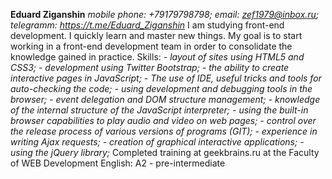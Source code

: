 **Eduard Ziganshin**
*mobile phone: +79179798798; email: zef1979@inbox.ru; telegramm: https://t.me/Eduard_Ziganshin*
I am studying front-end development. I quickly learn and master new things. My goal is to start working in a front-end development team in order to consolidate the knowledge gained in practice.
Skills:
*- layout of sites using HTML5 and CSS3;*
*- development using Twitter Bootstrap;*
*- the ability to create interactive pages in JavaScript;*
*- The use of IDE, useful tricks and tools for auto-checking the code;*
*- using development and debugging tools in the browser;*
*- event delegation and DOM structure management;*
*- knowledge of the internal structure of the JavaScript interpreter;*
*- using the built-in browser capabilities to play audio and video on web pages;*
*- control over the release process of various versions of programs (GIT);*
*- experience in writing Ajax requests;*
*- creation of graphical interactive applications;*
*- using the jQuery library;*
Completed training at geekbrains.ru at the Faculty of WEB Development
English: A2 - pre-intermediate